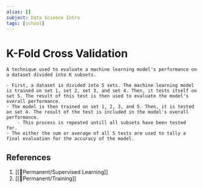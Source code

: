 ```yaml
---
alias: []
subject: Data Science Intro
tags: [school]
---
```

# K-Fold Cross Validation


```ad-note
A technique used to evaluate a machine learning model's performance on a dataset divided into K subsets.
```

```ad-example
- First, a dataset is divided into 5 sets. The machine learning model is trained on set 1, set 2, set 3, and set 4. Then, it tests itself on set 5. The result of this test is then used to evaluate the model's overall performance.
- The model is then trained on set 1, 2, 3, and 5. Then, it is tested on set 4. The result of the test is included in the model's overall performance.
	- This process is repeated untill all subsets have been tested for.
- The either the sum or average of all 5 tests are used to tally a final evaluation for the accuracy of the model.
```

## References
1. [[🗻Permanent/Supervised Learning]]
2. [[🗻Permanent/Training]]